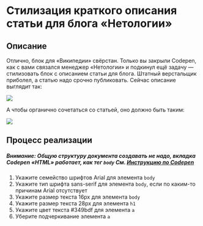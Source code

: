 # Стилизация краткого описания статьи для блога «Нетологии»

## Описание

Отлично, блок для «Википедии» свёрстан. Только вы закрыли Codepen, как с вами связался менеджер «Нетологии» и подкинул ещё задачу — стилизовать блок с описанием статьи для блога. Штатный верстальщик приболел, а статью надо срочно публиковать. Сейчас описание выглядит так:

![](https://github.com/netology-code/html-2-homeworks/blob/develop/sources/lection-1-1-task-2-article-before.png?raw=true)

А чтобы органично сочетаться со статьей, оно должно быть таким:

![](https://github.com/netology-code/html-2-homeworks/blob/develop/sources/lection-1-1-task-2-article-after.png?raw=true)

## Процесс реализации

##### Внимание: Общую структуру документа создавать не надо, вкладка Codepen «HTML» работает, как тег `body` См. [Инструкцию по Codepen](https://)

1. Укажите семейство шрифтов Arial для элемента `body`
2. Укажите тип шрифта sans-serif для элемента `body`, если по каким-то причинам Arial отсутствует
3. Укажите размер текста 16px для элемента `body`
4. Укажите размер текста 28px для элемента `h1`
5. Укажите цвет текста #349bdf для элемента `a`
6. Уберите подчеркивание элемента `a`